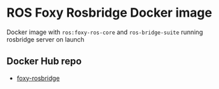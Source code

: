# ROS Foxy Rosbridge Docker image
Docker image with `ros:foxy-ros-core` and `ros-bridge-suite` running rosbridge server on launch

## Docker Hub repo
- [foxy-rosbridge](https://hub.docker.com/repository/docker/joaquingimenez1/foxy-rosbridge)
